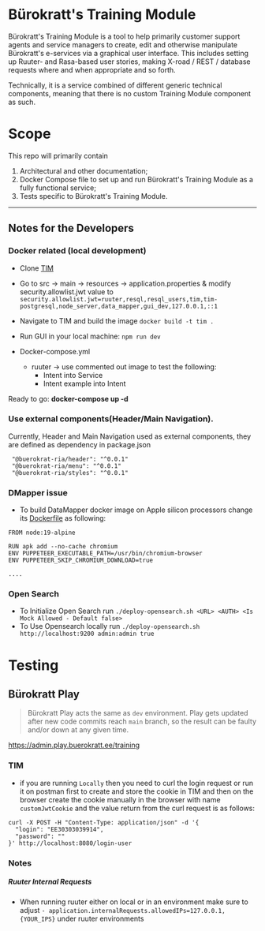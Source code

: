 # Bürokratt's Training Module

Bürokratt's Training Module is a tool to help primarily customer support agents and service managers to create, edit and otherwise manipulate Bürokratt's e-services via a graphical user interface. This includes setting up Ruuter- and Rasa-based user stories, making X-road / REST / database requests where and when appropriate and so forth.

Technically, it is a service combined of different generic technical components, meaning that there is no custom Training Module component as such.

# Scope

This repo will primarily contain

1. Architectural and other documentation;
2. Docker Compose file to set up and run Bürokratt's Training Module as a fully functional service;
3. Tests specific to Bürokratt's Training Module.

---

## Notes for the Developers

### Docker related (local development)

- Clone [TIM](https://github.com/buerokratt/TIM)
- Go to src -> main -> resources -> application.properties & modify security.allowlist.jwt value to `security.allowlist.jwt=ruuter,resql,resql_users,tim,tim-postgresql,node_server,data_mapper,gui_dev,127.0.0.1,::1`
- Navigate to TIM and build the image `docker build -t tim .`

- Run GUI in your local machine: `npm run dev`
- Docker-compose.yml
  - ruuter -> use commented out image to test the following:
    - Intent into Service
    - Intent example into Intent

Ready to go: **docker-compose up -d**

### Use external components(Header/Main Navigation).

Currently, Header and Main Navigation used as external components, they are defined as dependency in package.json

```
 "@buerokrat-ria/header": "^0.0.1"
 "@buerokrat-ria/menu": "^0.0.1"
 "@buerokrat-ria/styles": "^0.0.1"
```

### DMapper issue

- To build DataMapper docker image on Apple silicon processors change its [Dockerfile](/DSL/DataMapper/Dockerfile) as following:

```
FROM node:19-alpine

RUN apk add --no-cache chromium
ENV PUPPETEER_EXECUTABLE_PATH=/usr/bin/chromium-browser
ENV PUPPETEER_SKIP_CHROMIUM_DOWNLOAD=true

....
```

### Open Search

- To Initialize Open Search run `./deploy-opensearch.sh <URL> <AUTH> <Is Mock Allowed - Default false>`
- To Use Opensearch locally run `./deploy-opensearch.sh http://localhost:9200 admin:admin true`

# Testing

## Bürokratt Play

> Bürokratt Play acts the same as `dev` environment. Play gets updated after new code commits reach `main` branch, so the result can be faulty and/or down at any given time.

https://admin.play.buerokratt.ee/training

### TIM

- if you are running `Locally` then you need to curl the login request or run it on postman first to create and store the cookie in TIM and then on the browser create the cookie manually in the browser with name `customJwtCookie` and the value return from the curl
  request is as follows:

```
curl -X POST -H "Content-Type: application/json" -d '{
  "login": "EE30303039914",
  "password": ""
}' http://localhost:8080/login-user
```

### Notes

##### Ruuter Internal Requests

- When running ruuter either on local or in an environment make sure to adjust `- application.internalRequests.allowedIPs=127.0.0.1,{YOUR_IPS}` under ruuter environments
